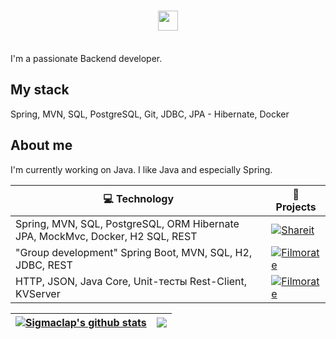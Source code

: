 <h1 align="center">
<img src="https://ntmaker.gfto.ru/gif//donez/z648c4734c5b98.gif" height="32"/></h1>

<br />
I'm a passionate Backend developer.

## My stack
Spring, MVN, SQL, PostgreSQL, Git, JDBC, JPA - Hibernate, Docker

## About me
I'm currently working on Java. I like Java and especially Spring.

| 💻 **Technology** | 🚀 **Projects** |
| - | - |
| Spring, MVN, SQL, PostgreSQL, ORM Hibernate JPA, MockMvc, Docker, H2 SQL, REST | [![Shareit](https://img.shields.io/static/v1?label=&message=ShareIt&color=000605&logo=github&logoColor=FFFFFF&labelColor=000605)](https://github.com/sigmaclap/java-shareit) |
| "Group development" Spring Boot, MVN, SQL, H2, JDBC, REST | [![Filmorate](https://img.shields.io/static/v1?label=&message=Filmorate&color=000605&logo=github&logoColor=FFFFFF&labelColor=000605)](https://github.com/sigmaclap/java-filmorate) |
| HTTP, JSON, Java Core, Unit-тесты Rest-Client, KVServer | [![Filmorate](https://img.shields.io/static/v1?label=&message=Filmorate&color=000605&logo=github&logoColor=FFFFFF&labelColor=000605)](https://github.com/sigmaclap/java-filmorate) |



| <a href="https://github.com/sigmaclap/github-readme-stats"><img align="center" src="https://github-readme-stats.vercel.app/api?username=sigmaclap&show_icons=true&include_all_commits=true&theme=buefy&hide_border=true" alt="Sigmaclap's github stats" /></a> | <a href="https://github.com/sigmaclap/github-readme-stats"><img align="center" src="https://github-readme-stats.vercel.app/api/top-langs/?username=sigmaclap&layout=compact&theme=buefy&hide_border=true" /></a> |
| ------------- | ------------- |
